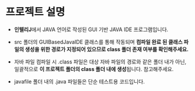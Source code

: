 # 프로젝트 설명

- **인텔리J**에서 JAVA 언어로 작성된 GUI 기반 JAVA IDE 프로그램입니다.

- src 폴더의 GUIBasedJavaIDE 클래스를 통해 작동되며 **컴파일 완료 된 클래스 파일의 생성을 위한 경로가 지정되어 있으므로 class 폴더 존재 여부를 확인해주세요.**

- 자바 파일 컴파일 시 .class 파일은 대상 자바 파일의 경로와 같은 폴더 내가 아닌, 일괄적으로 **이 프로젝트 폴더의 class 폴더 내에 생성**됩니다. 참고해주세요.

- javafile 폴더 내의 .java 파일들은 단순 테스트용 코드입니다.
